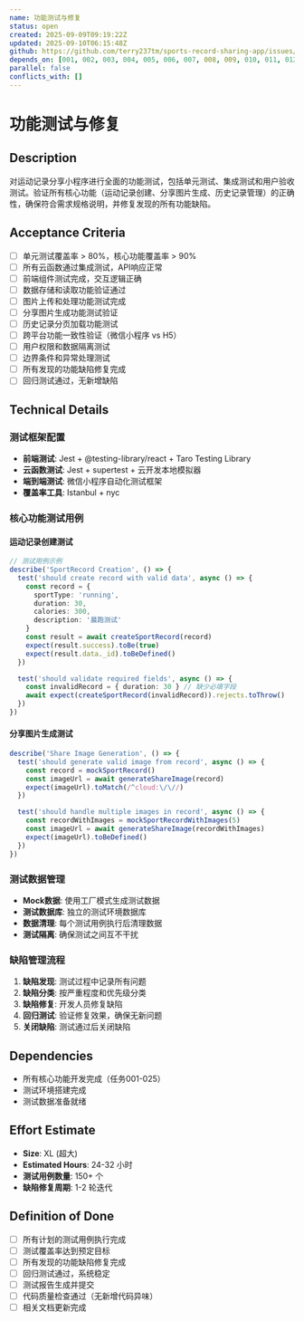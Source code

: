 ```yaml
---
name: 功能测试与修复
status: open
created: 2025-09-09T09:19:22Z
updated: 2025-09-10T06:15:48Z
github: https://github.com/terry237tm/sports-record-sharing-app/issues/28
depends_on: [001, 002, 003, 004, 005, 006, 007, 008, 009, 010, 011, 012, 013, 014, 015, 016, 017, 018, 019, 020, 021, 022, 023, 024, 025]
parallel: false
conflicts_with: []
---
```


# 功能测试与修复

## Description
对运动记录分享小程序进行全面的功能测试，包括单元测试、集成测试和用户验收测试。验证所有核心功能（运动记录创建、分享图片生成、历史记录管理）的正确性，确保符合需求规格说明，并修复发现的所有功能缺陷。

## Acceptance Criteria
- [ ] 单元测试覆盖率 > 80%，核心功能覆盖率 > 90%
- [ ] 所有云函数通过集成测试，API响应正常
- [ ] 前端组件测试完成，交互逻辑正确
- [ ] 数据存储和读取功能验证通过
- [ ] 图片上传和处理功能测试完成
- [ ] 分享图片生成功能测试验证
- [ ] 历史记录分页加载功能测试
- [ ] 跨平台功能一致性验证（微信小程序 vs H5）
- [ ] 用户权限和数据隔离测试
- [ ] 边界条件和异常处理测试
- [ ] 所有发现的功能缺陷修复完成
- [ ] 回归测试通过，无新增缺陷

## Technical Details
### 测试框架配置
- **前端测试**: Jest + @testing-library/react + Taro Testing Library
- **云函数测试**: Jest + supertest + 云开发本地模拟器
- **端到端测试**: 微信小程序自动化测试框架
- **覆盖率工具**: Istanbul + nyc

### 核心功能测试用例
#### 运动记录创建测试
```typescript
// 测试用例示例
describe('SportRecord Creation', () => {
  test('should create record with valid data', async () => {
    const record = {
      sportType: 'running',
      duration: 30,
      calories: 300,
      description: '晨跑测试'
    }
    const result = await createSportRecord(record)
    expect(result.success).toBe(true)
    expect(result.data._id).toBeDefined()
  })

  test('should validate required fields', async () => {
    const invalidRecord = { duration: 30 } // 缺少必填字段
    await expect(createSportRecord(invalidRecord)).rejects.toThrow()
  })
})
```

#### 分享图片生成测试
```typescript
describe('Share Image Generation', () => {
  test('should generate valid image from record', async () => {
    const record = mockSportRecord()
    const imageUrl = await generateShareImage(record)
    expect(imageUrl).toMatch(/^cloud:\/\//)
  })

  test('should handle multiple images in record', async () => {
    const recordWithImages = mockSportRecordWithImages(5)
    const imageUrl = await generateShareImage(recordWithImages)
    expect(imageUrl).toBeDefined()
  })
})
```

### 测试数据管理
- **Mock数据**: 使用工厂模式生成测试数据
- **测试数据库**: 独立的测试环境数据库
- **数据清理**: 每个测试用例执行后清理数据
- **测试隔离**: 确保测试之间互不干扰

### 缺陷管理流程
1. **缺陷发现**: 测试过程中记录所有问题
2. **缺陷分类**: 按严重程度和优先级分类
3. **缺陷修复**: 开发人员修复缺陷
4. **回归测试**: 验证修复效果，确保无新问题
5. **关闭缺陷**: 测试通过后关闭缺陷

## Dependencies
- 所有核心功能开发完成（任务001-025）
- 测试环境搭建完成
- 测试数据准备就绪

## Effort Estimate
- **Size**: XL (超大)
- **Estimated Hours**: 24-32 小时
- **测试用例数量**: 150+ 个
- **缺陷修复周期**: 1-2 轮迭代

## Definition of Done
- [ ] 所有计划的测试用例执行完成
- [ ] 测试覆盖率达到预定目标
- [ ] 所有发现的功能缺陷修复完成
- [ ] 回归测试通过，系统稳定
- [ ] 测试报告生成并提交
- [ ] 代码质量检查通过（无新增代码异味）
- [ ] 相关文档更新完成
